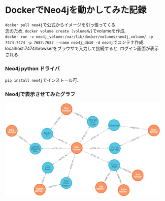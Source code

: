 # DockerでNeo4jを動かしてみた記録
`docker pull neo4j`で公式からイメージを引っ張ってくる.  
念のため, `docker volume create [volume名]`でvolumeを作成.  
`docker run -v neo4j_volume:/var/lib/docker/volumes/neo4j_volume/ -p 7474:7474 -p 7687:7687 --name neo4j_db10 -d neo4j`でコンテナ作成.  
localhost:7474/browserをブラウザで入力して接続すると, ログイン画面が表示される.

### Neo4j python ドライバ
`pip install neo4j`でインストール可.

### Neo4jで表示させてみたグラフ
![Neo4jのグラフ](https://github.com/YuiNish/PracticalSummaries/blob/master/Docker/Neo4j/graph.png)
